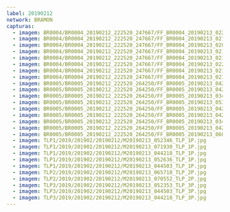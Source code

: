 ```yaml
---
label: 20190212
network: BRAMON
capturas:
  - imagem: BR0004/BR0004_20190212_222520_247667/FF_BR0004_20190213_022011_968_0279552.fits_maxpixel.jpg
  - imagem: BR0004/BR0004_20190212_222520_247667/FF_BR0004_20190213_021933_524_0278784.fits_maxpixel.jpg
  - imagem: BR0004/BR0004_20190212_222520_247667/FF_BR0004_20190213_020852_630_0265984.fits_maxpixel.jpg
  - imagem: BR0004/BR0004_20190212_222520_247667/FF_BR0004_20190213_021920_634_0278528.fits_maxpixel.jpg
  - imagem: BR0004/BR0004_20190212_222520_247667/FF_BR0004_20190213_021946_336_0279040.fits_maxpixel.jpg
  - imagem: BR0004/BR0004_20190212_222520_247667/FF_BR0004_20190213_022128_817_0281088.fits_maxpixel.jpg
  - imagem: BR0004/BR0004_20190212_222520_247667/FF_BR0004_20190213_021646_893_0275456.fits_maxpixel.jpg
  - imagem: BR0004/BR0004_20190212_222520_247667/FF_BR0004_20190213_021959_142_0279296.fits_maxpixel.jpg
  - imagem: BR0005/BR0005_20190212_222520_264250/FF_BR0005_20190213_042533_344_0428800.fits_maxpixel.jpg
  - imagem: BR0005/BR0005_20190212_222520_264250/FF_BR0005_20190213_042624_911_0429824.fits_maxpixel.jpg
  - imagem: BR0005/BR0005_20190212_222520_264250/FF_BR0005_20190213_034828_926_0385024.fits_maxpixel.jpg
  - imagem: BR0005/BR0005_20190212_222520_264250/FF_BR0005_20190213_053112_228_0507392.fits_maxpixel.jpg
  - imagem: BR0005/BR0005_20190212_222520_264250/FF_BR0005_20190213_042612_085_0429568.fits_maxpixel.jpg
  - imagem: BR0005/BR0005_20190212_222520_264250/FF_BR0005_20190213_042546_159_0429056.fits_maxpixel.jpg
  - imagem: BR0005/BR0005_20190212_222520_264250/FF_BR0005_20190213_034816_126_0384768.fits_maxpixel.jpg
  - imagem: BR0005/BR0005_20190212_222520_264250/FF_BR0005_20190213_042558_972_0429312.fits_maxpixel.jpg
  - imagem: BR0005/BR0005_20190212_222520_264250/FF_BR0005_20190213_060222_796_0544768.fits_maxpixel.jpg
  - imagem: TLP1/2019/201902/20190212/M20190213_052346_TLP_1P.jpg
  - imagem: TLP1/2019/201902/20190212/M20190213_071930_TLP_1P.jpg
  - imagem: TLP1/2019/201902/20190212/M20190213_044218_TLP_1P.jpg
  - imagem: TLP1/2019/201902/20190212/M20190213_052636_TLP_1P.jpg
  - imagem: TLP1/2019/201902/20190212/M20190213_044503_TLP_1P.jpg
  - imagem: TLP2/2019/201902/20190212/M20190213_065710_TLP_2P.jpg
  - imagem: TLP2/2019/201902/20190212/M20190213_070552_TLP_2P.jpg
  - imagem: TLP3/2019/201902/20190212/M20190213_052353_TLP_3P.jpg
  - imagem: TLP3/2019/201902/20190212/M20190213_044503_TLP_3P.jpg
  - imagem: TLP3/2019/201902/20190212/M20190213_044218_TLP_3P.jpg
---
```


